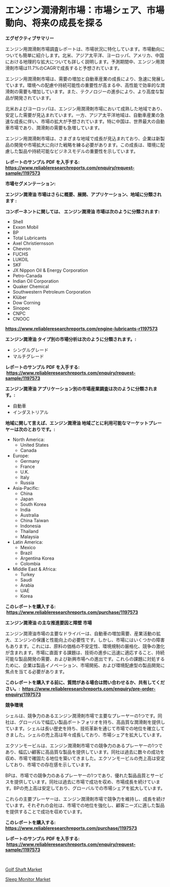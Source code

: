 <p><h1>エンジン潤滑剤市場：市場シェア、市場動向、将来の成長を探る</h1></p><p><strong>エグゼクティブサマリー</strong></p>
<p><p>エンジン用潤滑剤市場調査レポートは、市場状況に特化しています。市場動向についても簡単に紹介します。北米、アジア太平洋、ヨーロッパ、アメリカ、中国における地理的な拡大についても詳しく説明します。予測期間中、エンジン用潤滑剤市場は11.7%のCAGRで成長すると予想されています。</p><p>エンジン用潤滑剤市場は、需要の増加と自動車産業の成長により、急速に発展しています。環境への配慮や持続可能性の重要性が高まる中、高性能で効率的な潤滑剤の需要も増加しています。また、テクノロジーの進歩により、より高度な製品が開発されています。</p><p>北米およびヨーロッパは、エンジン用潤滑剤市場において成熟した地域であり、安定した需要が見込まれています。一方、アジア太平洋地域は、自動車産業の急速な成長に伴い、市場の拡大が予想されています。特に中国は、世界最大の自動車市場であり、潤滑剤の需要も急増しています。</p><p>エンジン用潤滑剤市場は、さまざまな地域で成長が見込まれており、企業は新製品の開発や市場拡大に向けた戦略を練る必要があります。この成長は、環境に配慮した製品や持続可能なビジネスモデルの重要性を示しています。</p></p>
<p><strong>レポートのサンプル PDF を入手する: <a href="https://www.reliableresearchreports.com/enquiry/request-sample/1197573">https://www.reliableresearchreports.com/enquiry/request-sample/1197573</a></strong></p>
<p><strong>市場セグメンテーション:</strong></p>
<p><strong> エンジン潤滑油 市場はさらに概要、展開、アプリケーション、地域に分類されます :</strong></p>
<p><strong>コンポーネントに関しては、 エンジン潤滑油 市場は次のように分類されます: &nbsp;</strong></p>
<p><ul><li>Shell</li><li>Exxon Mobil</li><li>BP</li><li>Total Lubricants</li><li>Axel Christiernsson</li><li>Chevron</li><li>FUCHS</li><li>LUKOIL</li><li>SKF</li><li>JX Nippon Oil & Energy Corporation</li><li>Petro-Canada</li><li>Indian Oil Corporation</li><li>Quaker Chemical</li><li>Southwestern Petroleum Corporation</li><li>Klüber</li><li>Dow Corning</li><li>Sinopec</li><li>CNPC</li><li>CNOOC</li></ul></p>
<p><strong><a href="https://www.reliableresearchreports.com/engine-lubricants-r1197573">https://www.reliableresearchreports.com/engine-lubricants-r1197573</a></strong></p>
<p><strong> エンジン潤滑油 タイプ別の市場分析は次のように分類されます。:</strong></p>
<p><ul><li>シングルグレード</li><li>マルチグレード</li></ul></p>
<p><strong>レポートのサンプル PDF を入手する: &nbsp;<a href="https://www.reliableresearchreports.com/enquiry/request-sample/1197573">https://www.reliableresearchreports.com/enquiry/request-sample/1197573</a></strong></p>
<p><strong> エンジン潤滑油 アプリケーション別の市場産業調査は次のように分類されます。:</strong></p>
<p><ul><li>自動車</li><li>インダストリアル</li></ul></p>
<p><strong>地域に関して言えば、エンジン潤滑油 地域ごとに利用可能なマーケットプレーヤーは次のとおりです。:</strong></p>
<p><ul>
    <li>
        North America:
        <ul>
            <li>United States</li>
            <li>Canada</li>
        </ul>
    </li>
    <li>
        Europe:
        <ul>
            <li>Germany</li>
            <li>France</li>
            <li>U.K.</li>
            <li>Italy</li>
            <li>Russia</li>
        </ul>
    </li>
    <li>
        Asia-Pacific:
        <ul>
            <li>China</li>
            <li>Japan</li>
            <li>South Korea</li>
            <li>India</li>
            <li>Australia</li>
            <li>China Taiwan</li>
            <li>Indonesia</li>
            <li>Thailand</li>
            <li>Malaysia</li>
        </ul>
    </li>
    <li>
        Latin America:
        <ul>
            <li>Mexico</li>
            <li>Brazil</li>
            <li>Argentina Korea</li>
            <li>Colombia</li>
        </ul>
    </li>
    <li>
        Middle East & Africa:
        <ul>
            <li>Turkey</li>
            <li>Saudi</li>
            <li>Arabia</li>
            <li>UAE</li>
            <li>Korea</li>
        </ul>
    </li>
    </ul></p>
<p><strong>このレポートを購入する: &nbsp;<a href="https://www.reliableresearchreports.com/purchase/1197573">https://www.reliableresearchreports.com/purchase/1197573</a></strong></p>
<p><strong>エンジン潤滑油 の主な推進要因と障壁 市場</strong></p>
<p><p>エンジン潤滑油市場の主要なドライバーは、自動車の増加需要、産業活動の拡大、エンジンの保護と性能向上の必要性です。しかし、市場にはいくつかの障害もあります。これには、原料の価格の不安定性、環境規制の厳格化、競争の激化が含まれます。市場に直面する課題は、技術の進歩に迅速に適応すること、持続可能な製品開発の需要、および新興市場への進出です。これらの課題に対処するために、企業は製品イノベーション、市場開拓、および環境配慮型の製品開発に焦点を当てる必要があります。</p></p>
<p><strong>このレポートを購入する前に、質問がある場合は問い合わせるか、共有してください。:&nbsp; <a href="https://www.reliableresearchreports.com/enquiry/pre-order-enquiry/1197573">https://www.reliableresearchreports.com/enquiry/pre-order-enquiry/1197573</a></strong></p>
<p><strong>競争環境</strong></p>
<p><p>シェルは、競争力のあるエンジン潤滑剤市場で主要なプレーヤーの1つです。同社は、グローバルで幅広い製品ポートフォリオを持ち、高品質な潤滑剤を提供しています。シェルは長い歴史を持ち、技術革新を通じて市場での地位を確立してきました。シェルの売上高は年々成長しており、市場シェアを拡大しています。</p><p>エクソンモービルは、エンジン潤滑剤市場での競争力のあるプレーヤーの1つであり、幅広い顧客に高品質な製品を提供しています。同社は過去に数々の成功を収め、市場で確固たる地位を築いてきました。エクソンモービルの売上高は安定しており、市場での存在感を示しています。</p><p>BPは、市場での競争力のあるプレーヤーの1つであり、優れた製品品質とサービスを提供しています。同社は過去に市場で成功を収め、市場成長を続けています。BPの売上高は安定しており、グローバルでの市場シェアを拡大しています。</p><p>これらの主要プレーヤーは、エンジン潤滑剤市場で競争力を維持し、成長を続けています。それぞれの会社は、市場での地位を強化し、顧客ニーズに適した製品を提供することで成功を収めています。</p></p>
<p><strong>このレポートを購入する: &nbsp; <a href="https://www.reliableresearchreports.com/purchase/1197573">https://www.reliableresearchreports.com/purchase/1197573</a></strong></p>
<p><strong>レポートのサンプル PDF を入手する: &nbsp;<a href="https://www.reliableresearchreports.com/enquiry/request-sample/1197573">https://www.reliableresearchreports.com/enquiry/request-sample/1197573</a></strong><strong></strong></p>
<p>&nbsp;</p>
<p><p><a href="https://adventurous-uranium-ef9.notion.site/Golf-Shaft-Market-Outlook-Industry-Overview-and-Forecast-2024-to-2031-a63b344559c74b6e95bb04ee88c9f1db">Golf Shaft Market</a></p><p><a href="https://github.com/YashRP12/Market-Research-Report-List-4/blob/main/sleep-monitor-market.md">Sleep Monitor Market</a></p></p>